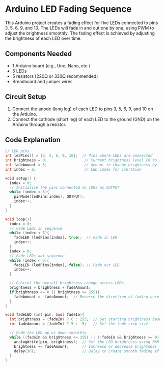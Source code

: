 # Arduino LED Fading Sequence

This Arduino project creates a fading effect for five LEDs connected to pins 3, 5, 6, 9, and 10. The LEDs will fade in and out one by one, using PWM to adjust the brightness smoothly. The fading effect is achieved by adjusting the brightness of each LED over time.

## Components Needed
- 1 Arduino board (e.g., Uno, Nano, etc.)
- 5 LEDs
- 5 resistors (220Ω or 330Ω recommended)
- Breadboard and jumper wires

## Circuit Setup
1. Connect the anode (long leg) of each LED to pins 3, 5, 6, 9, and 10 on the Arduino.
2. Connect the cathode (short leg) of each LED to the ground (GND) on the Arduino through a resistor.

## Code Explanation

```cpp
// LED pins
int ledPins[] = {3, 5, 6, 9, 10};  // Pins where LEDs are connected
int brightness = 0;                 // Current brightness level (0 to 255)
int fadeAmount = 5;                 // Amount to change brightness by
int index = 0;                      // LED index for iteration

void setup() {
  index = 0;
  // Initialize the pins connected to LEDs as OUTPUT
  while (index < 5){
    pinMode(ledPins[index], OUTPUT);
    index++;
  }
}

void loop(){
  index = 0;
  // Fade LEDs in sequence
  while (index < 5){
    fadeLED (ledPins[index], true);  // Fade in LED
    index++;
  }
  index = 0;
  // Fade LEDs out sequence
  while (index < 5){
    fadeLED (ledPins[index], false); // Fade out LED
    index++;
  }

  // Control the overall brightness change across LEDs
  brightness = brightness + fadeAmount;
  if(brightness <= 0 || brightness >= 255){
    fadeAmount = -fadeAmount;  // Reverse the direction of fading once limits are reached
  }
}

void fadeLED (int pin, bool fadeIn){
  int brightness = (fadeIn) ? 0 : 255;  // Set starting brightness based on fade direction
  int fadeAmount = (fadeIn) ? 5 : -5;   // Set the fade step size

  // Fade the LED up or down smoothly
  while ((fadeIn && brightness <= 255) || (!fadeIn && brightness >= 0)){
    analogWrite(pin, brightness);  // Set the LED brightness using PWM
    brightness += fadeAmount;      // Increase or decrease brightness
    delay(30);                     // Delay to create smooth fading effect
  }
}
